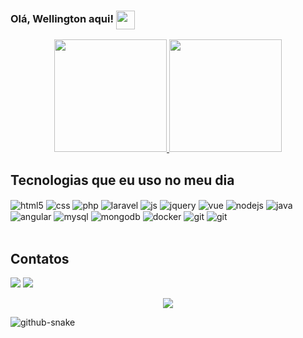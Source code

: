 <div>
    <h3>Olá, Wellington aqui!  <img valign="middle" src="https://emojis.slackmojis.com/emojis/images/1531849430/4246/blob-sunglasses.gif?1531849430" width="30"/></h3>
</div>


<div align="center">
  <a href="https://github.com/wellingtonsc66">
      <img height="180em" src="https://github-readme-stats.vercel.app/api?username=wellingtonsc66&hide_border=true&show_icons=true&theme=tokyonight&include_all_commits=true&count_private=true"/>
      <img height="180em" src="https://github-readme-stats.vercel.app/api/top-langs/?username=wellingtonsc66&layout=compact&hide_border=true&langs_count=7&theme=tokyonight"/>
  </a>
</div>
  
  
## Tecnologias que eu uso no meu dia

<div style="display: inline_block">
  <img align="center" alt="html5" src="https://img.shields.io/badge/HTML5-E34F26?style=for-the-badge&logo=html5&logoColor=white" />
  <img align="center" alt="css" src="https://img.shields.io/badge/CSS3-1572B6?style=for-the-badge&logo=css3&logoColor=white" />
  <img align="center" alt="php" src="https://img.shields.io/badge/PHP-777BB4?style=for-the-badge&logo=php&logoColor=white" />
  <img align="center" alt="laravel" src="https://img.shields.io/badge/Laravel-FF2D20?style=for-the-badge&logo=laravel&logoColor=white" />
  <img align="center" alt="js" src="https://img.shields.io/badge/JavaScript-F7DF1E?style=for-the-badge&logo=javascript&logoColor=white" />
  <img align="center" alt="jquery" src="https://img.shields.io/badge/jQuery-0769AD?style=for-the-badge&logo=jquery&logoColor=white" />
  <img align="center" alt="vue" src="https://img.shields.io/badge/Vue.js-35495E?style=for-the-badge&logo=vue.js&logoColor=4FC08D" />
  <img align="center" alt="nodejs" src="https://img.shields.io/badge/Node.js-43853D?style=for-the-badge&logo=node.js&logoColor=white" />
  <img align="center" alt="java" src="https://img.shields.io/badge/Java-ED8B00?style=for-the-badge&logo=openjdk&logoColor=white" />
  <img align="center" alt="angular" src="https://img.shields.io/badge/Angular-DD0031?style=for-the-badge&logo=angular&logoColor=white" />
  <img align="center" alt="mysql" src="https://img.shields.io/badge/MySQL-00000F?style=for-the-badge&logo=mysql&logoColor=white" />
  <img align="center" alt="mongodb" src="https://img.shields.io/badge/MongoDB-4EA94B?style=for-the-badge&logo=mongodb&logoColor=white" />
  <img align="center" alt="docker" src="https://img.shields.io/badge/Docker-2496ED?style=for-the-badge&logo=docker&logoColor=white" />
  <img align="center" alt="git" src="https://img.shields.io/badge/Git-E34F26?style=for-the-badge&logo=git&logoColor=white" />
  <img align="center" alt="git" src="https://img.shields.io/badge/Go-00ADD8?style=for-the-badge&logo=go&logoColor=white" />
</div><br/>
  
  ## Contatos
  
  <div>
  <a href="https://www.linkedin.com/in/wellington-santos-camilo" target="_blank"><img src="https://img.shields.io/badge/-LinkedIn-%230077B5?style=for-the-badge&logo=linkedin&logoColor=white" target="_blank"></a>
  <a href = "mailto:wellingtonsc66@gmail.com"><img src="https://img.shields.io/badge/-Gmail-%23333?style=for-the-badge&logo=gmail&logoColor=white" target="_blank"></a>
  </div>
   

<p align="center">   <img alingn="center" src="https://profile-counter.glitch.me/wellingtonsc66/count.svg" /></p>

<picture>
  <source media="(prefers-color-scheme: dark)" srcset="https://raw.githubusercontent.com/Wellingtonsc66/wellingtonsc66/output/github-contribution-grid-snake-dark.svg" />
  <source media="(prefers-color-scheme: light)" srcset="https://raw.githubusercontent.com/Wellingtonsc66/wellingtonsc66/output/github-contribution-grid-snake.svg" />
  <img alt="github-snake" src="github-snake.svg" />
</picture>
